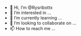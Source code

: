 - 👋 Hi, I’m @Rysribottx
- 👀 I’m interested in ...
- 🌱 I’m currently learning ...
- 💞️ I’m looking to collaborate on ...
- 📫 How to reach me ...

<!---
Rysribottx/Rysribottx is a ✨ special ✨ repository because its `README.md` (this file) appears on your GitHub profile.
You can click the Preview link to take a look at your changes.
--->
